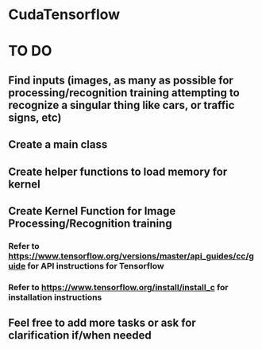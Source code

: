 # CudaTensorflow

# TO DO


## Find inputs (images, as many as possible for processing/recognition training attempting to recognize a singular thing like cars, or traffic signs, etc)
## Create a main class
## Create helper functions to load memory for kernel
## Create Kernel Function for Image Processing/Recognition training

### Refer to https://www.tensorflow.org/versions/master/api_guides/cc/guide for API instructions for Tensorflow
### Refer to https://www.tensorflow.org/install/install_c for installation instructions

## Feel free to add more tasks or ask for clarification if/when needed
